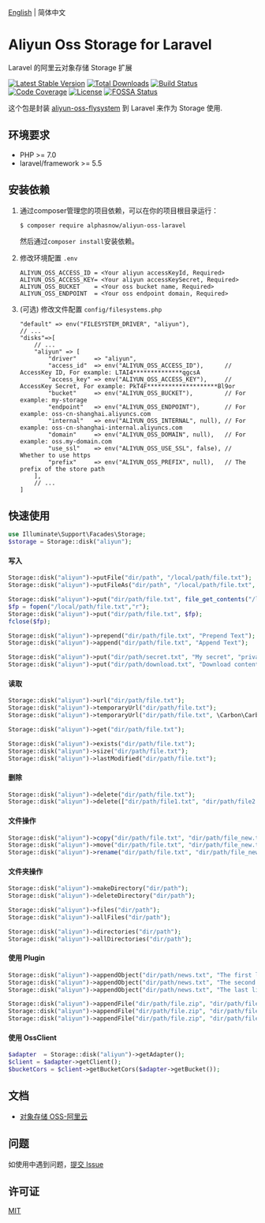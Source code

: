 [English](README.md) | 简体中文  

# Aliyun Oss Storage for Laravel
Laravel 的阿里云对象存储 Storage 扩展

[![Latest Stable Version](https://poser.pugx.org/alphasnow/aliyun-oss-laravel/v/stable)](https://packagist.org/packages/alphasnow/aliyun-oss-laravel)
[![Total Downloads](https://poser.pugx.org/alphasnow/aliyun-oss-laravel/downloads)](https://packagist.org/packages/alphasnow/aliyun-oss-laravel)
[![Build Status](https://github.com/alphasnow/aliyun-oss-laravel/workflows/CI/badge.svg)](https://github.com/alphasnow/aliyun-oss-laravel/actions)
[![Code Coverage](https://scrutinizer-ci.com/g/alphasnow/aliyun-oss-laravel/badges/coverage.png?b=master)](https://scrutinizer-ci.com/g/alphasnow/aliyun-oss-laravel/?branch=master)
[![License](https://poser.pugx.org/alphasnow/aliyun-oss-laravel/license)](https://packagist.org/packages/alphasnow/aliyun-oss-laravel)
[![FOSSA Status](https://app.fossa.com/api/projects/git%2Bgithub.com%2Falphasnow%2Faliyun-oss-laravel.svg?type=shield)](https://app.fossa.com/projects/git%2Bgithub.com%2Falphasnow%2Faliyun-oss-laravel?ref=badge_shield)

这个包是封装 [aliyun-oss-flysystem](https://github.com/alphasnow/aliyun-oss-flysystem) 到 Laravel 来作为 Storage 使用.

## 环境要求
- PHP >= 7.0
- laravel/framework >= 5.5

## 安装依赖
1. 通过composer管理您的项目依赖，可以在你的项目根目录运行：  
    ```
    $ composer require alphasnow/aliyun-oss-laravel
    ```
    然后通过`composer install`安装依赖。  

2. 修改环境配置 `.env`
    ```
    ALIYUN_OSS_ACCESS_ID = <Your aliyun accessKeyId, Required>
    ALIYUN_OSS_ACCESS_KEY= <Your aliyun accessKeySecret, Required>
    ALIYUN_OSS_BUCKET    = <Your oss bucket name, Required>
    ALIYUN_OSS_ENDPOINT  = <Your oss endpoint domain, Required>
    ```

3. (可选) 修改文件配置 `config/filesystems.php`
    ```
    "default" => env("FILESYSTEM_DRIVER", "aliyun"),
    // ...
    "disks"=>[
        // ...
        "aliyun" => [
            "driver"     => "aliyun",
            "access_id"  => env("ALIYUN_OSS_ACCESS_ID"),      // AccessKey ID, For example: LTAI4**************qgcsA
            "access_key" => env("ALIYUN_OSS_ACCESS_KEY"),     // AccessKey Secret, For example: PkT4F********************Bl9or
            "bucket"     => env("ALIYUN_OSS_BUCKET"),         // For example: my-storage
            "endpoint"   => env("ALIYUN_OSS_ENDPOINT"),       // For example: oss-cn-shanghai.aliyuncs.com
            "internal"   => env("ALIYUN_OSS_INTERNAL", null), // For example: oss-cn-shanghai-internal.aliyuncs.com
            "domain"     => env("ALIYUN_OSS_DOMAIN", null),   // For example: oss.my-domain.com
            "use_ssl"    => env("ALIYUN_OSS_USE_SSL", false), // Whether to use https
            "prefix"     => env("ALIYUN_OSS_PREFIX", null),   // The prefix of the store path
        ],
        // ...
    ]
    ```

## 快速使用
```php
use Illuminate\Support\Facades\Storage;
$storage = Storage::disk("aliyun");
```
#### 写入
```php
Storage::disk("aliyun")->putFile("dir/path", "/local/path/file.txt");
Storage::disk("aliyun")->putFileAs("dir/path", "/local/path/file.txt", "file.txt");

Storage::disk("aliyun")->put("dir/path/file.txt", file_get_contents("/local/path/file.txt"));
$fp = fopen("/local/path/file.txt","r");
Storage::disk("aliyun")->put("dir/path/file.txt", $fp);
fclose($fp);

Storage::disk("aliyun")->prepend("dir/path/file.txt", "Prepend Text"); 
Storage::disk("aliyun")->append("dir/path/file.txt", "Append Text");

Storage::disk("aliyun")->put("dir/path/secret.txt", "My secret", "private");
Storage::disk("aliyun")->put("dir/path/download.txt", "Download content", ["headers" => ["Content-Disposition" => "attachment;download.txt"]]);
```

#### 读取
```php
Storage::disk("aliyun")->url("dir/path/file.txt");
Storage::disk("aliyun")->temporaryUrl("dir/path/file.txt");
Storage::disk("aliyun")->temporaryUrl("dir/path/file.txt", \Carbon\Carbon::now()->addMinutes(30));

Storage::disk("aliyun")->get("dir/path/file.txt"); 

Storage::disk("aliyun")->exists("dir/path/file.txt"); 
Storage::disk("aliyun")->size("dir/path/file.txt"); 
Storage::disk("aliyun")->lastModified("dir/path/file.txt");
```

#### 删除
```php
Storage::disk("aliyun")->delete("dir/path/file.txt");
Storage::disk("aliyun")->delete(["dir/path/file1.txt", "dir/path/file2.txt"]);
```

#### 文件操作
```php
Storage::disk("aliyun")->copy("dir/path/file.txt", "dir/path/file_new.txt");
Storage::disk("aliyun")->move("dir/path/file.txt", "dir/path/file_new.txt");
Storage::disk("aliyun")->rename("dir/path/file.txt", "dir/path/file_new.txt");
```

#### 文件夹操作
```php
Storage::disk("aliyun")->makeDirectory("dir/path"); 
Storage::disk("aliyun")->deleteDirectory("dir/path");

Storage::disk("aliyun")->files("dir/path");
Storage::disk("aliyun")->allFiles("dir/path");

Storage::disk("aliyun")->directories("dir/path"); 
Storage::disk("aliyun")->allDirectories("dir/path"); 
```

#### 使用 Plugin
```php
Storage::disk("aliyun")->appendObject("dir/path/news.txt", "The first line paragraph.", 0);
Storage::disk("aliyun")->appendObject("dir/path/news.txt", "The second line paragraph.", 25);
Storage::disk("aliyun")->appendObject("dir/path/news.txt", "The last line paragraph.", 51);

Storage::disk("aliyun")->appendFile("dir/path/file.zip", "dir/path/file.zip.001", 0);
Storage::disk("aliyun")->appendFile("dir/path/file.zip", "dir/path/file.zip.002", 1000);
Storage::disk("aliyun")->appendFile("dir/path/file.zip", "dir/path/file.zip.003", 1000);
```

#### 使用 OssClient
```php
$adapter  = Storage::disk("aliyun")->getAdapter();
$client = $adapter->getClient();
$bucketCors = $client->getBucketCors($adapter->getBucket());
```

## 文档
- [对象存储 OSS-阿里云](https://help.aliyun.com/product/31815.html)

## 问题
如使用中遇到问题，[提交 Issue](https://github.com/alphasnow/aliyun-oss-laravel/issues/new)

## 许可证
[MIT](LICENSE)